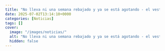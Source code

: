```yaml
---
title: "No lleva ni una semana rebajado y ya se está agotando - el vestido de Bershka que hace tipazo por menos de 12 euros"
date: 2025-07-02T13:14:10+0000
categories: [Noticias]
tags: []
cover:
  image: "/images/noticias/"
  alt: "No lleva ni una semana rebajado y ya se está agotando - el vestido de Bershka que hace tipazo por menos de 12 euros"
  hidden: false
---
```



